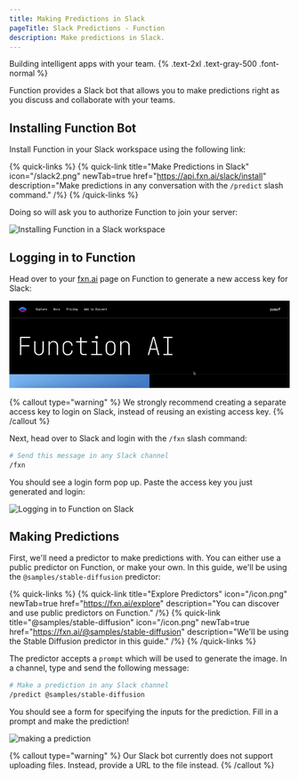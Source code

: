 ```yaml
---
title: Making Predictions in Slack
pageTitle: Slack Predictions - Function
description: Make predictions in Slack.
---
```


Building intelligent apps with your team. {% .text-2xl .text-gray-500 .font-normal %}

Function provides a Slack bot that allows you to make predictions right as you discuss and collaborate with your teams.

## Installing Function Bot
Install Function in your Slack workspace using the following link:

{% quick-links %}
{% quick-link title="Make Predictions in Slack" icon="/slack2.png" newTab=true href="https://api.fxn.ai/slack/install" description="Make predictions in any conversation with the `/predict` slash command." /%}
{% /quick-links %}

Doing so will ask you to authorize Function to join your server:

![Installing Function in a Slack workspace](/slack-install.png)

## Logging in to Function
Head over to your [fxn.ai](https://fxn.ai/settings/developer) page on Function to generate a new access key for Slack:

![generate access key](https://raw.githubusercontent.com/fxnai/.github/main/access_key.gif)

{% callout type="warning" %} We strongly recommend creating a separate access key to login on Slack, instead of reusing an existing access key. {% /callout %}

Next, head over to Slack and login with the `/fxn` slash command:

```bash
# Send this message in any Slack channel
/fxn
```

You should see a login form pop up. Paste the access key you just generated and login:

![Logging in to Function on Slack](/slack-login.gif)

## Making Predictions
First, we'll need a predictor to make predictions with. You can either use a public predictor on Function, or make your own. In this guide, we'll be using the `@samples/stable-diffusion` predictor:

{% quick-links %}
{% quick-link title="Explore Predictors" icon="/icon.png" newTab=true href="https://fxn.ai/explore" description="You can discover and use public predictors on Function." /%}
{% quick-link title="@samples/stable-diffusion" icon="/icon.png" newTab=true href="https://fxn.ai/@samples/stable-diffusion" description="We'll be using the Stable Diffusion predictor in this guide." /%}
{% /quick-links %}

The predictor accepts a `prompt` which will be used to generate the image. In a channel, type and send the following message:
```bash
# Make a prediction in any Slack channel
/predict @samples/stable-diffusion
```

You should see a form for specifying the inputs for the prediction. Fill in a prompt and make the prediction!

![making a prediction](/slack-predict.gif)

{% callout type="warning" %} Our Slack bot currently does not support uploading files. Instead, provide a URL to the file instead. {% /callout %}
